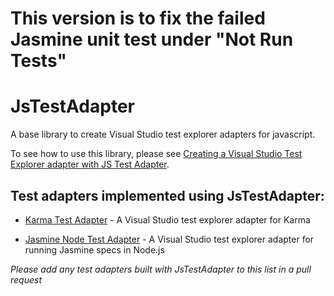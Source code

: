 # This version is to fix the failed Jasmine unit test under "Not Run Tests"

# JsTestAdapter

A base library to create Visual Studio test explorer adapters for javascript.

To see how to use this library, please see [Creating a Visual Studio Test Explorer adapter with JS Test Adapter](http://mortenhoustonludvigsen.github.io/JsTestAdapter/CreatingATestAdapter/).

## Test adapters implemented using JsTestAdapter:

* [Karma Test Adapter](https://github.com/MortenHoustonLudvigsen/KarmaTestAdapter) - A Visual Studio test explorer adapter for Karma

* [Jasmine Node Test Adapter](https://github.com/MortenHoustonLudvigsen/JasmineNodeTestAdapter) - A Visual Studio test explorer adapter for running Jasmine specs in Node.js

*Please add any test adapters built with JsTestAdapter to this list in a pull request* 

